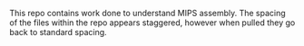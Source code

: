 This repo contains work done to understand MIPS assembly. The spacing of the files within the repo appears staggered, however when pulled they go back to standard spacing.
